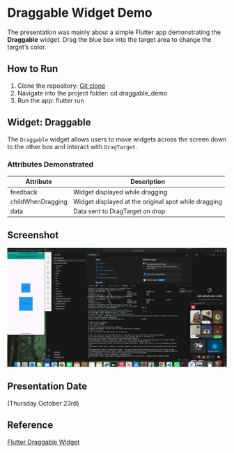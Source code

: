 # Draggable Widget Demo 

The presentation was mainly about a simple Flutter app demonstrating the **Draggable** widget. Drag the blue box into the target area to change the target’s color.

## How to Run
1. Clone the repository:
   [Git clone](https://github.com/kenchirchir/Widget-presentation.git)
2. Navigate into the project folder:
   cd draggable_demo
3. Run the app:
   flutter run

## Widget: Draggable
The `Draggable` widget allows users to move widgets across the screen down to the other box and interact with `DragTarget`.

### Attributes Demonstrated
| Attribute | Description |
|-----------|-------------|
| feedback | Widget displayed while dragging |
| childWhenDragging | Widget displayed at the original spot while dragging |
| data | Data sent to DragTarget on drop |

## Screenshot
![Screenshot](screenshot.png)

## Presentation Date
(Thursday October 23rd)

## Reference
[Flutter Draggable Widget](https://api.flutter.dev/flutter/widgets/Draggable-class.html)

